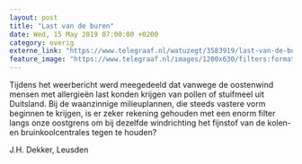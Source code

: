 ```yaml
---
layout: post
title: "Last van de buren"
date: Wed, 15 May 2019 07:00:00 +0200
category: overig
externe_link: "https://www.telegraaf.nl/watuzegt/3583919/last-van-de-buren"
feature_image: "https://www.telegraaf.nl/images/1200x630/filters:format(jpeg):quality(80)/cdn-kiosk-api.telegraaf.nl/b24ca29a-763a-11e9-ae89-0255c322e81b.jpg"
---
```


<p>Tijdens het weerbericht werd meegedeeld dat vanwege de oostenwind mensen met allergieën last konden krijgen van pollen of stuifmeel uit Duitsland. Bij de waanzinnige milieuplannen, die steeds vastere vorm beginnen te krijgen, is er zeker rekening gehouden met een enorm filter langs onze oostgrens om bij dezelfde windrichting het fijnstof van de kolen- en bruinkoolcentrales tegen te houden?</p><p>J.H. Dekker, Leusden</p>
